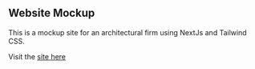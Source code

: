 
## Website Mockup


This is a mockup site for an architectural firm using NextJs and Tailwind CSS.

Visit the [site here](architecture-company.vercel.app
)